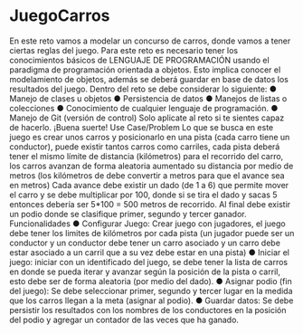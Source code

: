# JuegoCarros

En este reto vamos a modelar un concurso de carros, donde vamos a tener ciertas reglas
del juego. Para este reto es necesario tener los conocimientos básicos de LENGUAJE DE
PROGRAMACIÓN usando el paradigma de programación orientada a objetos. Esto implica
conocer el modelamiento de objetos, además se deberá guardar en base de datos los
resultados del juego.
Dentro del reto se debe considerar lo siguiente:
● Manejo de clases u objetos
● Persistencia de datos
● Manejos de listas o colecciones
● Conocimiento de cualquier lenguaje de programación.
● Manejo de Git (versión de control)
Solo aplicate al reto si te sientes capaz de hacerlo.
¡Buena suerte!
Use Case/Problem
Lo que se busca en este juego es crear unos carros y posicionarlo en una pista (cada
carro tiene un conductor), puede existir tantos carros como carriles, cada pista deberá
tener el mismo límite de distancia (kilómetros) para el recorrido del carro, los carros
avanzan de forma aleatoria aumentado su distancia por medio de metros (los kilómetros
de debe convertir a metros para que el avance sea en metros)
Cada avance debe existir un dado (de 1 a 6) que permite mover el carro y se debe
multiplicar por 100, donde si se tira el dado y sacas 5 entonces debería ser 5*100 = 500
metros de recorrido.
Al final debe existir un podio donde se clasifique primer, segundo y tercer ganador.
Funcionalidades
● Configurar Juego: Crear juego con jugadores, el juego debe tener los limites de
kilómetros por cada pista (un jugador puede ser un conductor y un conductor debe
tener un carro asociado y un carro debe estar asociado a un carril que a su vez debe
estar en una pista)
● Iniciar el juego: iniciar con un identificado del juego, se debe tener la lista de carros
en donde se pueda iterar y avanzar según la posición de la pista o carril, esto debe
ser de forma aleatoria (por medio del dado).
● Asignar podio (fin del juego): Se debe seleccionar primer, segundo y tercer lugar
en la medida que los carros llegan a la meta (asignar al podio).
● Guardar datos: Se debe persistir los resultados con los nombres de los conductores
en la posición del podio y agregar un contador de las veces que ha ganado.
